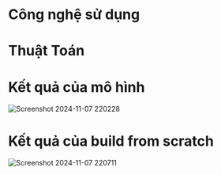 # Công nghệ sử dụng



# Thuật Toán


# Kết quả của mô hình

![Screenshot 2024-11-07 220228](https://github.com/user-attachments/assets/3afd6c51-a84f-4590-8252-10115c7e734c)

# Kết quả của build from scratch

![Screenshot 2024-11-07 220711](https://github.com/user-attachments/assets/90d03e68-c865-42ee-a5af-15f03257220d)
